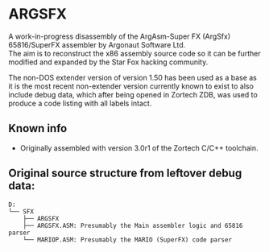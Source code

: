 # ARGSFX
A work-in-progress disassembly of the ArgAsm-Super FX (ArgSfx) 65816/SuperFX assembler by Argonaut Software Ltd.  
The aim is to reconstruct the x86 assembly source code so it can be further modified and expanded by the Star Fox hacking community.  

The non-DOS extender version of version 1.50 has been used as a base as it is the most recent non-extender version currently known to exist to also include debug data, which after being opened in Zortech ZDB, was used to produce a code listing with all labels intact.  

## Known info

- Originally assembled with version 3.0r1 of the Zortech C/C++ toolchain.  

## Original source structure from leftover debug data:
```
D:
└── SFX
    ├── ARGSFX
    ├── ARGSFX.ASM: Presumably the Main assembler logic and 65816 parser
    └── MARIOP.ASM: Presumably the MARIO (SuperFX) code parser
```